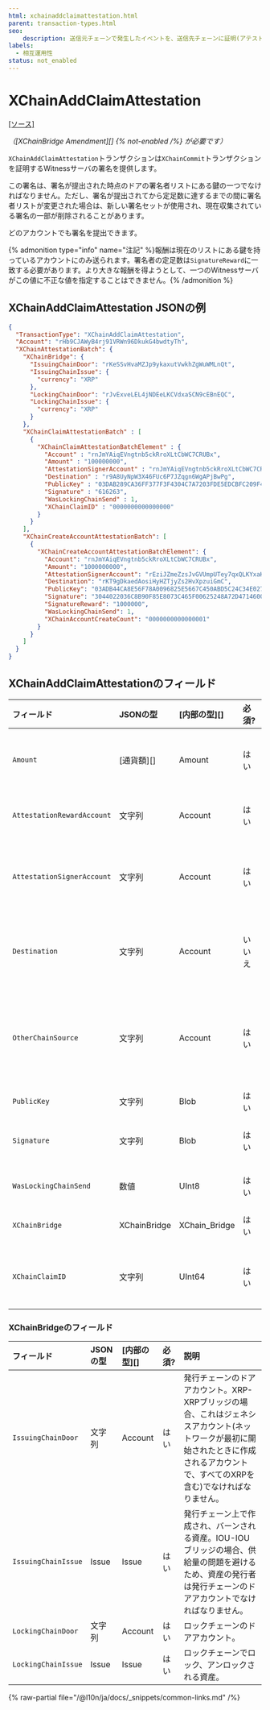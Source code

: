 ```yaml
---
html: xchainaddclaimattestation.html 
parent: transaction-types.html
seo:
    description: 送信元チェーンで発生したイベントを、送信先チェーンに証明(アテスト)します。
labels:
  - 相互運用性
status: not_enabled
---
```

# XChainAddClaimAttestation
[[ソース]](https://github.com/XRPLF/rippled/blob/master/src/ripple/protocol/impl/TxFormats.cpp#L429-L445 "ソース")

_（[XChainBridge Amendment][] {% not-enabled /%} が必要です）_

`XChainAddClaimAttestation`トランザクションは`XChainCommit`トランザクションを証明するWitnessサーバの署名を提供します。

この署名は、署名が提出された時点のドアの署名者リストにある鍵の一つでなければなりません。ただし、署名が提出されてから定足数に達するまでの間に署名者リストが変更された場合は、新しい署名セットが使用され、現在収集されている署名の一部が削除されることがあります。

どのアカウントでも署名を提出できます。

{% admonition type="info" name="注記" %}報酬は現在のリストにある鍵を持っているアカウントにのみ送られます。署名者の定足数は`SignatureReward`に一致する必要があります。より大きな報酬を得ようとして、一つのWitnessサーバがこの値に不正な値を指定することはできません。{% /admonition %}


## XChainAddClaimAttestation JSONの例

```json
{
  "TransactionType": "XChainAddClaimAttestation",
  "Account": "rHb9CJAWyB4rj91VRWn96DkukG4bwdtyTh",
  "XChainAttestationBatch": {
    "XChainBridge": {
      "IssuingChainDoor": "rKeSSvHvaMZJp9ykaxutVwkhZgWuWMLnQt",
      "IssuingChainIssue": {
        "currency": "XRP"
      },
      "LockingChainDoor": "rJvExveLEL4jNDEeLKCVdxaSCN9cEBnEQC",
      "LockingChainIssue": {
        "currency": "XRP"
      }
    },
    "XChainClaimAttestationBatch" : [
      {
        "XChainClaimAttestationBatchElement" : {
          "Account" : "rnJmYAiqEVngtnb5ckRroXLtCbWC7CRUBx",
          "Amount" : "100000000",
          "AttestationSignerAccount" : "rnJmYAiqEVngtnb5ckRroXLtCbWC7CRUBx",
          "Destination" : "r9A8UyNpW3X46FUc6P7JZqgn6WgAPjBwPg",
          "PublicKey" : "03DAB289CA36FF377F3F4304C7A7203FDE5EDCBFC209F430F6A4355361425526D0",
          "Signature" : "616263",
          "WasLockingChainSend" : 1,
          "XChainClaimID" : "0000000000000000"
        }
      }
    ],
    "XChainCreateAccountAttestationBatch": [
      {
        "XChainCreateAccountAttestationBatchElement": {
          "Account": "rnJmYAiqEVngtnb5ckRroXLtCbWC7CRUBx",
          "Amount": "1000000000",
          "AttestationSignerAccount": "rEziJZmeZzsJvGVUmpUTey7qxQLKYxaK9f",
          "Destination": "rKT9gDkaedAosiHyHZTjyZs2HvXpzuiGmC",
          "PublicKey": "03ADB44CA8E56F78A0096825E5667C450ABD5C24C34E027BC1AAF7E5BD114CB5B5",
          "Signature": "3044022036C8B90F85E8073C465F00625248A72D4714600F98EBBADBAD3B7ED226109A3A02204C5A0AE12D169CF790F66541F3DB59C289E0D9CA7511FDFE352BB601F667A26",
          "SignatureReward": "1000000",
          "WasLockingChainSend": 1,
          "XChainAccountCreateCount": "0000000000000001"
        }
      }
    ]
  }
}
```


## XChainAddClaimAttestationのフィールド

| フィールド                   | JSONの型     | [内部の型][]    | 必須? | 説明 |
|:---------------------------|:-------------|:--------------|:------|-----|
| `Amount`                   | [通貨額][]    | Amount        | はい  | `XChainCommit`トランザクションが送信元チェーンでCommitした金額。 |
| `AttestationRewardAccount` | 文字列        | Account       | はい  | この署名者の`SignatureReward`を受け取るアカウント。 |
| `AttestationSignerAccount` | 文字列        | Account       | はい  | ドアアカウントの署名者リストにある、トランザクションに署名したアカウント。 |
| `Destination`              | 文字列        | Account       | いいえ | 送信先チェーン上の資金の送金先アカウント。 (`XChainCommit` トランザクションから取得)。 |
| `OtherChainSource`         | 文字列        | Account       | はい  | 証明に紐づくイベントをトリガーした`XChainCommit`トランザクションを送信した送信元チェーン上のアカウント。 |
| `PublicKey`                | 文字列        | Blob          | はい  | 署名の検証に使用する公開鍵。 |
| `Signature`                | 文字列        | Blob          | はい  | もう一方のチェーン上のイベントを証明する署名。 |
| `WasLockingChainSend`      | 数値          | UInt8         | はい  | イベントが発生したチェーンを表す真偽値。 |
| `XChainBridge`             | XChainBridge | XChain_Bridge | はい  | 資金の移動に使用するブリッジ。 |
| `XChainClaimID`            | 文字列        | UInt64        | はい  | `XChainCommit` トランザクションに含まれる、送金に紐づく`XChainClaimID`。 |


### XChainBridgeのフィールド

| フィールド            | JSONの型 | [内部の型][] | 必須? | 説明 |
|:--------------------|:---------|:-----------|:------|:----|
| `IssuingChainDoor`  | 文字列    | Account    | はい  | 発行チェーンのドアアカウント。XRP-XRPブリッジの場合、これはジェネシスアカウント(ネットワークが最初に開始されたときに作成されるアカウントで、すべてのXRPを含む)でなければなりません。 |
| `IssuingChainIssue` | Issue    | Issue      | はい  | 発行チェーン上で作成され、バーンされる資産。IOU-IOUブリッジの場合、供給量の問題を避けるため、資産の発行者は発行チェーンのドアアカウントでなければなりません。 |
| `LockingChainDoor`  | 文字列    | Account    | はい  | ロックチェーンのドアアカウント。 |
| `LockingChainIssue` | Issue    | Issue      | はい  | ロックチェーンでロック、アンロックされる資産。 |

{% raw-partial file="/@l10n/ja/docs/_snippets/common-links.md" /%}
